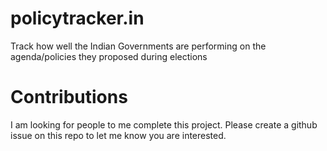 # policytracker.in
Track how well the Indian Governments are performing on the agenda/policies they proposed during elections


# Contributions
I am looking for people to me complete this project. Please create a github issue on this repo to let me know you are interested.
